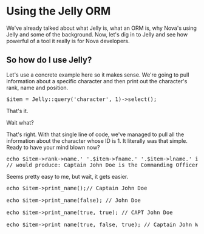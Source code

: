 # Using the Jelly ORM

We've already talked about what Jelly is, what an ORM is, why Nova's using Jelly and some of the background. Now, let's dig in to Jelly and see how powerful of a tool it really is for Nova developers.

## So how do I use Jelly?

Let's use a concrete example here so it makes sense. We're going to pull information about a specific character and then print out the character's rank, name and position.

<pre>$item = Jelly::query('character', 1)->select();</pre>

That's it.

Wait what?

That's right. With that single line of code, we've managed to pull all the information about the character whose ID is 1. It literally was that simple. Ready to have your mind blown now?

<pre>echo $item->rank->name.' '.$item->fname.' '.$item->lname.' is the '.$item->position1->name;
// would produce: Captain John Doe is the Commanding Officer</pre>

Seems pretty easy to me, but wait, it gets easier.

<pre>echo $item->print_name();// Captain John Doe

echo $item->print_name(false); // John Doe

echo $item->print_name(true, true); // CAPT John Doe

echo $item->print_name(true, false, true); // Captain John William Doe</pre>
